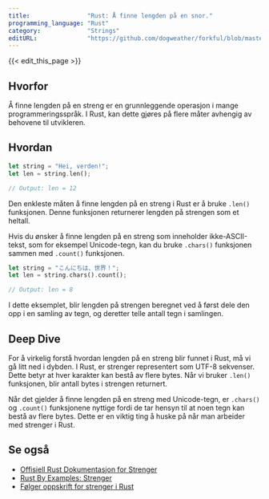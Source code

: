 ```yaml
---
title:                "Rust: Å finne lengden på en snor."
programming_language: "Rust"
category:             "Strings"
editURL:              "https://github.com/dogweather/forkful/blob/master/content/no/rust/finding-the-length-of-a-string.md"
---
```


{{< edit_this_page >}}

## Hvorfor
Å finne lengden på en streng er en grunnleggende operasjon i mange programmeringsspråk. I Rust, kan dette gjøres på flere måter avhengig av behovene til utvikleren.

## Hvordan
```Rust
let string = "Hei, verden!";
let len = string.len();

// Output: len = 12
```
Den enkleste måten å finne lengden på en streng i Rust er å bruke `.len()` funksjonen. Denne funksjonen returnerer lengden på strengen som et heltall.

Hvis du ønsker å finne lengden på en streng som inneholder ikke-ASCII-tekst, som for eksempel Unicode-tegn, kan du bruke `.chars()` funksjonen sammen med `.count()` funksjonen.

```Rust
let string = "こんにちは、世界！";
let len = string.chars().count();

// Output: len = 8
```
I dette eksemplet, blir lengden på strengen beregnet ved å først dele den opp i en samling av tegn, og deretter telle antall tegn i samlingen.

## Deep Dive
For å virkelig forstå hvordan lengden på en streng blir funnet i Rust, må vi gå litt ned i dybden. I Rust, er strenger representert som UTF-8 sekvenser. Dette betyr at hver karakter kan bestå av flere bytes. Når vi bruker `.len()` funksjonen, blir antall bytes i strengen returnert.

Når det gjelder å finne lengden på en streng med Unicode-tegn, er `.chars()` og `.count()` funksjonene nyttige fordi de tar hensyn til at noen tegn kan bestå av flere bytes. Dette er en viktig ting å huske på når man arbeider med strenger i Rust.

## Se også
- [Offisiell Rust Dokumentasjon for Strenger](https://doc.rust-lang.org/std/string/)
- [Rust By Examples: Strenger](https://doc.rust-lang.org/stable/rust-by-example/std/str.html)
- [Følger oppskrift for strenger i Rust](https://ovid.github.io/rust/guide/2016/02/03/strings.html)